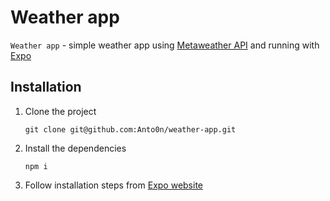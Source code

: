 # Weather app

`Weather app` - simple weather app using [Metaweather API](https://www.metaweather.com/api/) and running with [Expo](https://expo.io/)

## Installation

1. Clone the project

   `git clone git@github.com:Anto0n/weather-app.git`

2. Install the dependencies

   `npm i`

3. Follow installation steps from [Expo website](https://expo.io/learn)